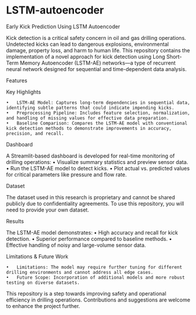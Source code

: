 # LSTM-autoencoder

Early Kick Prediction Using LSTM Autoencoder

Kick detection is a critical safety concern in oil and gas drilling operations. Undetected kicks can lead to dangerous explosions, environmental damage, property loss, and harm to human life. This repository contains the implementation of a novel approach for kick detection using Long Short-Term Memory Autoencoder (LSTM-AE) networks—a type of recurrent neural network designed for sequential and time-dependent data analysis.

Features

Key Highlights

	•	LSTM-AE Model: Captures long-term dependencies in sequential data, identifying subtle patterns that could indicate impending kicks.
	•	Preprocessing Pipeline: Includes feature selection, normalization, and handling of missing values for effective data preparation.
	•	Baseline Comparison: Compares the LSTM-AE model with conventional kick detection methods to demonstrate improvements in accuracy, precision, and recall.

Dashboard

A Streamlit-based dashboard is developed for real-time monitoring of drilling operations:
	•	Visualize summary statistics and preview sensor data.
	•	Run the LSTM-AE model to detect kicks.
	•	Plot actual vs. predicted values for critical parameters like pressure and flow rate.

Dataset

The dataset used in this research is proprietary and cannot be shared publicly due to confidentiality agreements. To use this repository, you will need to provide your own dataset. 

Results

The LSTM-AE model demonstrates:
	•	High accuracy and recall for kick detection.
	•	Superior performance compared to baseline methods.
	•	Effective handling of noisy and large-volume sensor data.

Limitations & Future Work

	•	Limitations: The model may require further tuning for different drilling environments and cannot address all edge cases.
	•	Future Scope: Incorporation of additional models and more robust testing on diverse datasets.

This repository is a step towards improving safety and operational efficiency in drilling operations. Contributions and suggestions are welcome to enhance the project further.
